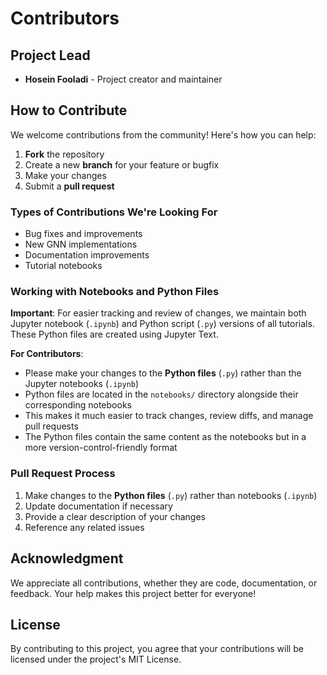 # Contributors

## Project Lead
- **Hosein Fooladi** - Project creator and maintainer

## How to Contribute

We welcome contributions from the community! Here's how you can help:

1. **Fork** the repository
2. Create a new **branch** for your feature or bugfix
3. Make your changes
4. Submit a **pull request**

### Types of Contributions We're Looking For

- Bug fixes and improvements
- New GNN implementations
- Documentation improvements
- Tutorial notebooks


### Working with Notebooks and Python Files

**Important**: For easier tracking and review of changes, we maintain both Jupyter notebook (`.ipynb`) and Python script (`.py`) versions of all tutorials. These Python files are created using Jupyter Text.

**For Contributors**: 
- Please make your changes to the **Python files** (`.py`) rather than the Jupyter notebooks (`.ipynb`)
- Python files are located in the `notebooks/` directory alongside their corresponding notebooks
- This makes it much easier to track changes, review diffs, and manage pull requests
- The Python files contain the same content as the notebooks but in a more version-control-friendly format

### Pull Request Process

1. Make changes to the **Python files** (`.py`) rather than notebooks (`.ipynb`)
2. Update documentation if necessary
3. Provide a clear description of your changes
4. Reference any related issues

## Acknowledgment

We appreciate all contributions, whether they are code, documentation, or feedback. Your help makes this project better for everyone!

## License

By contributing to this project, you agree that your contributions will be licensed under the project's MIT License. 
